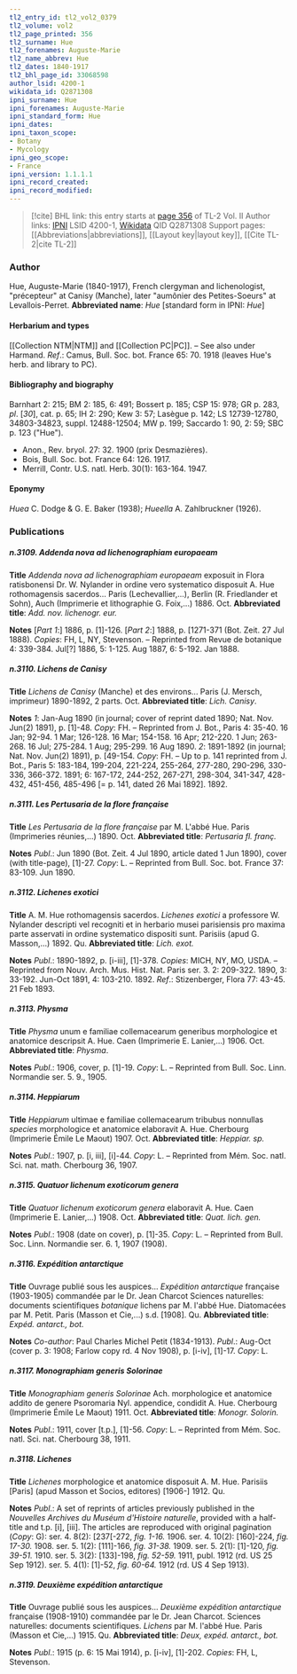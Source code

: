 ```yaml
---
tl2_entry_id: tl2_vol2_0379
tl2_volume: vol2
tl2_page_printed: 356
tl2_surname: Hue
tl2_forenames: Auguste-Marie
tl2_name_abbrev: Hue
tl2_dates: 1840-1917
tl2_bhl_page_id: 33068598
author_lsid: 4200-1
wikidata_id: Q2871308
ipni_surname: Hue
ipni_forenames: Auguste-Marie
ipni_standard_form: Hue
ipni_dates: 
ipni_taxon_scope: 
- Botany
- Mycology
ipni_geo_scope: 
- France
ipni_version: 1.1.1.1
ipni_record_created: 
ipni_record_modified:
---
```


> [!cite] BHL link: this entry starts at [page 356](https://www.biodiversitylibrary.org/page/33068598) of TL-2 Vol. II
> Author links: [IPNI](https://www.ipni.org/a/4200-1) LSID 4200-1, [Wikidata](https://www.wikidata.org/wiki/Q2871308) QID Q2871308
> Support pages: [[Abbreviations|abbreviations]], [[Layout key|layout key]], [[Cite TL-2|cite TL-2]]

### Author

Hue, Auguste-Marie (1840-1917), French clergyman and lichenologist, "précepteur" at Canisy (Manche), later "aumônier des Petites-Soeurs" at Levallois-Perret. 
**Abbreviated name**: *Hue* \[standard form in IPNI: *Hue*\]

#### Herbarium and types

[[Collection NTM|NTM]] and [[Collection PC|PC]]. – See also under Harmand.
*Ref*.: Camus, Bull. Soc. bot. France 65: 70. 1918 (leaves Hue's herb. and library to PC).

#### Bibliography and biography

Barnhart 2: 215; BM 2: 185, 6: 491; Bossert p. 185; CSP 15: 978; GR p. 283, *pl*. \[*30*\], cat. p. 65; IH 2: 290; Kew 3: 57; Lasègue p. 142; LS 12739-12780, 34803-34823, suppl. 12488-12504; MW p. 199; Saccardo 1: 90, 2: 59; SBC p. 123 ("Hue").
- Anon., Rev. bryol. 27: 32. 1900 (prix Desmazières).
- Bois, Bull. Soc. bot. France 64: 126. 1917.
- Merrill, Contr. U.S. natl. Herb. 30(1): 163-164. 1947.

#### Eponymy

*Huea* C. Dodge & G. E. Baker (1938); *Hueella* A. Zahlbruckner (1926).

### Publications

##### n.3109. Addenda nova ad lichenographiam europaeam

**Title**
*Addenda nova ad lichenographiam europaeam* exposuit in Flora ratisbonensi Dr. W. Nylander in ordine vero systematico disposuit A. Hue rothomagensis sacerdos... Paris (Lechevallier,...), Berlin (R. Friedlander et Sohn), Auch (Imprimerie et lithographie G. Foix,...) 1886. Oct.
**Abbreviated title**: *Add. nov. lichenogr. eur.*

**Notes**
\[*Part 1*:\] 1886, p. \[1\]-126.
\[*Part 2*:\] 1888, p. \[1271-371 (Bot. Zeit. 27 Jul 1888).
*Copies*: FH, L, NY, Stevenson. – Reprinted from Revue de botanique 4: 339-384. Jul\[?\] 1886, 5: 1-125. Aug 1887, 6: 5-192. Jan 1888.

##### n.3110. Lichens de Canisy

**Title**
*Lichens de Canisy* (Manche) et des environs... Paris (J. Mersch, imprimeur) 1890-1892, 2 parts. Oct.
**Abbreviated title**: *Lich. Canisy*.

**Notes**
*1*: Jan-Aug 1890 (in journal; cover of reprint dated 1890; Nat. Nov. Jun(2) 1891), p. \[1\]-48.
*Copy*: FH. – Reprinted from J. Bot., Paris 4: 35-40. 16 Jan; 92-94. 1 Mar; 126-128. 16 Mar; 154-158. 16 Apr; 212-220. 1 Jun; 263-268. 16 Jul; 275-284. 1 Aug; 295-299. 16 Aug 1890.
*2*: 1891-1892 (in journal; Nat. Nov. Jun(2) 1891), p. \[49-154. *Copy*: FH. – Up to p. 141 reprinted from J. Bot., Paris 5: 183-184, 199-204, 221-224, 255-264, 277-280, 290-296, 330-336, 366-372. 1891; 6: 167-172, 244-252, 267-271, 298-304, 341-347, 428-432, 451-456, 485-496 \[= p. 141, dated 26 Mai 1892\]. 1892.

##### n.3111. Les Pertusaria de la flore française

**Title**
*Les Pertusaria de la flore française* par M. L'abbé Hue. Paris (Imprimeries réunies,...) 1890. Oct.
**Abbreviated title**: *Pertusaria fl. franç.*

**Notes**
*Publ*.: Jun 1890 (Bot. Zeit. 4 Jul 1890, article dated 1 Jun 1890), cover (with title-page), \[1\]-27. *Copy*: L. – Reprinted from Bull. Soc. bot. France 37: 83-109. Jun 1890.

##### n.3112. Lichenes exotici

**Title**
A. M. Hue rothomagensis sacerdos. *Lichenes exotici* a professore W. Nylander descripti vel recogniti et in herbario musei parisiensis pro maxima parte asservati in ordine systematico dispositi sunt. Parisiis (apud G. Masson,...) 1892. Qu.
**Abbreviated title**: *Lich. exot.*

**Notes**
*Publ*.: 1890-1892, p. \[i-iii\], \[1\]-378. *Copies*: MICH, NY, MO, USDA. – Reprinted from Nouv. Arch. Mus. Hist. Nat. Paris ser. 3. 2: 209-322. 1890, 3: 33-192. Jun-Oct 1891, 4: 103-210. 1892.
*Ref*.: Stizenberger, Flora 77: 43-45. 21 Feb 1893.

##### n.3113. Physma

**Title**
*Physma* unum e familiae collemacearum generibus morphologice et anatomice descripsit A. Hue. Caen (Imprimerie E. Lanier,...) 1906. Oct.
**Abbreviated title**: *Physma*.

**Notes**
*Publ*.: 1906, cover, p. \[1\]-19. *Copy*: L. – Reprinted from Bull. Soc. Linn. Normandie ser. 5. 9., 1905.

##### n.3114. Heppiarum

**Title**
*Heppiarum* ultimae e familiae collemacearum tribubus nonnullas *species* morphologice et anatomice elaboravit A. Hue. Cherbourg (Imprimerie Émile Le Maout) 1907. Oct.
**Abbreviated title**: *Heppiar. sp.*

**Notes**
*Publ*.: 1907, p. \[i, iii\], \[i\]-44. *Copy*: L. – Reprinted from Mém. Soc. natl. Sci. nat. math. Cherbourg 36, 1907.

##### n.3115. Quatuor lichenum exoticorum genera

**Title**
*Quatuor lichenum exoticorum genera* elaboravit A. Hue. Caen (Imprimerie E. Lanier,...) 1908. Oct.
**Abbreviated title**: *Quat. lich. gen.*

**Notes**
*Publ*.: 1908 (date on cover), p. \[1\]-35. *Copy*: L. – Reprinted from Bull. Soc. Linn. Normandie ser. 6. 1, 1907 (1908).

##### n.3116. Expédition antarctique

**Title**
Ouvrage publié sous les auspices... *Expédition antarctique* française (1903-1905) commandée par le Dr. Jean Charcot Sciences naturelles: documents scientifiques *botanique* lichens par M. l'abbé Hue. Diatomacées par M. Petit. Paris (Masson et Cie,...) s.d. \[1908\]. Qu.
**Abbreviated title**: *Expéd. antarct., bot.*

**Notes**
*Co-author*: Paul Charles Michel Petit (1834-1913).
*Publ*.: Aug-Oct (cover p. 3: 1908; Farlow copy rd. 4 Nov 1908), p. \[i-iv\], \[1\]-17. *Copy*: L.

##### n.3117. Monographiam generis Solorinae

**Title**
*Monographiam generis Solorinae* Ach. morphologice et anatomice addito de genere Psoromaria Nyl. appendice, condidit A. Hue. Cherbourg (Imprimerie Émile Le Maout) 1911. Oct.
**Abbreviated title**: *Monogr. Solorin.*

**Notes**
*Publ*.: 1911, cover \[t.p.\], \[1\]-56. *Copy*: L. – Reprinted from Mém. Soc. natl. Sci. nat. Cherbourg 38, 1911.

##### n.3118. Lichenes

**Title**
*Lichenes* morphologice et anatomice disposuit A. M. Hue. Parisiis \[Paris\] (apud Masson et Socios, editores) \[1906-\] 1912. Qu.

**Notes**
*Publ*.: A set of reprints of articles previously published in the *Nouvelles Archives du Muséum d'Histoire naturelle*, provided with a half-title and t.p. \[i\], \[iii\]. The articles are reproduced with original pagination (*Copy*: G):
ser. 4. 8(2): \[237\[-272, *fig. 1-16.* 1906.
ser. 4. 10(2): \[160\]-224, *fig. 17-30.* 1908.
ser. 5. 1(2): \[111\]-166, *fig. 31-38.* 1909.
ser. 5. 2(1): \[1\]-120, *fig. 39-51.* 1910.
ser. 5. 3(2): \[133\]-198, *fig. 52-59.* 1911, publ. 1912 (rd. US 25 Sep 1912). ser. 5. 4(1): \[1\]-52, *fig. 60-64.* 1912 (rd. US 4 Sep 1913).

##### n.3119. Deuxième expédition antarctique

**Title**
Ouvrage publié sous les auspices... *Deuxième expédition antarctique* française (1908-1910) commandée par le Dr. Jean Charcot. Sciences naturelles: documents scientifiques. *Lichens* par M. l'abbé Hue. Paris (Masson et Cie,...) 1915. Qu.
**Abbreviated title**: *Deux, expéd. antarct., bot.*

**Notes**
*Publ*.: 1915 (p. 6: 15 Mai 1914), p. \[i-iv\], \[1\]-202. *Copies*: FH, L, Stevenson.

